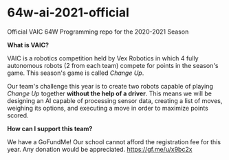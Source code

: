 # 64w-ai-2021-official
Official VAIC 64W Programming repo for the 2020-2021 Season

**What is VAIC?**

VAIC is a robotics competition held by Vex Robotics in which 4 fully autonomous robots (2 from each team) compete for points in the season's game.  This season's game is called *Change Up*.

Our team's challenge this year is to create two robots capable of playing *Change Up* together **without the help of a driver**.  This means we will be designing an AI capable of processing sensor data, creating a list of moves, weighing its options, and executing a move in order to maximize points scored.

**How can I support this team?**

We have a GoFundMe!  Our school cannot afford the registration fee for this year.  Any donation would be appreciated.
https://gf.me/u/x9bc2x
